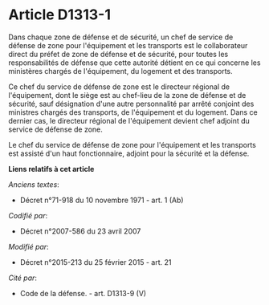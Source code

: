 # Article D1313-1

Dans chaque  zone de défense et de sécurité, un chef de service de défense de zone pour l'équipement et les transports est le
collaborateur direct du préfet de zone de défense et de sécurité, pour toutes les responsabilités de défense que cette
autorité détient en ce qui concerne les ministères chargés de l'équipement, du logement et des transports. 

Ce chef du service de défense de zone est le directeur régional de l'équipement, dont le siège est au chef-lieu de la  zone
de défense et de sécurité, sauf désignation d'une autre personnalité par arrêté conjoint des ministres chargés des
transports, de l'équipement et du logement. Dans ce dernier cas, le directeur régional de l'équipement devient chef adjoint
du service de défense de zone. 

Le chef du service de défense de zone pour l'équipement et les transports est assisté d'un haut fonctionnaire, adjoint pour
la sécurité et la défense.

**Liens relatifs à cet article**

_Anciens textes_:

  - Décret n°71-918 du 10 novembre 1971 - art. 1 (Ab)

_Codifié par_:

  - Décret n°2007-586 du 23 avril 2007

_Modifié par_:

  - Décret n°2015-213 du 25 février 2015 - art. 21

_Cité par_:

  - Code de la défense. - art. D1313-9 (V)
